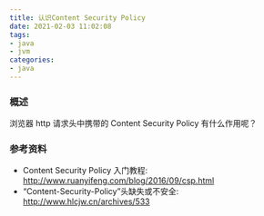 ```yaml
---
title: 认识Content Security Policy
date: 2021-02-03 11:02:08
tags:
- java
- jvm
categories:
- java
---
```


### 概述

浏览器 http 请求头中携带的 Content Security Policy 有什么作用呢？



<!-- more --> 



### 参考资料

- Content Security Policy 入门教程: <http://www.ruanyifeng.com/blog/2016/09/csp.html> 
- “Content-Security-Policy”头缺失或不安全: <http://www.hlcjw.cn/archives/533> 



